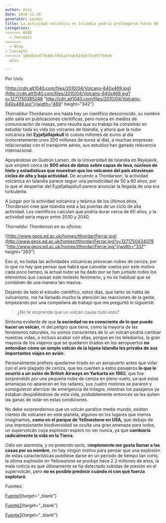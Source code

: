 ```yaml
---
author: Uxío
date: 2016-12-26
generator: pandoc
title: La actividad volcánica en Islandia podría prolongarse hasta 60
categories:
<<<<<<< HEAD
  - Concepto
=======
  - Blog
- Concepto
>>>>>>> 186db3ed77b40c7493a2fedc023e873cd977b3e0
  años

---
```




Por Uxío.

![http://cdn.alt1040.com/files/2010/04/Volcano-640x469.jpg](http://cdn.alt1040.com/files/2010/04/Volcano-640x469.jpg?v=1271750385248 "http://cdn.alt1040.com/files/2010/04/Volcano-640x469.jpg"){width="469"
height="342"}

Thorvaldur Thordarson era hasta hoy un científico desconocido, su nombre
sólo salía en publicaciones científicas, pero nunca en medios de
comunicación de masas, pero resulta que su trabajo ha consistido en
estudiar toda su vida los volcanes de Islandia, y ahora que la nube
volcánica del **Eyjafjallajokull** le cuesta millones de euros al día
(concretamente unos 200 millones de euros al día), a muchas empresas
relacionadas con el transporte aéreo, sus estudios han ganado relevancia
internacional.

Apoyándose en Gudrún Larsen, de la Universidad de Islandia en Reykjavik,
que empleó cerca de **800 años de datos sobre capas de lava, núcleos de
hielo y estadísticas que muestran que los volcanes del país atraviesan
ciclos de alta y baja actividad.** De acuerdo a Thordarson, la actividad
volcánica en Islandia parece seguir una periodicidad de 50 a 80 años,
por lo que el despertar del Eyjafjallajokull parece anunciar la llegada
de una era turbulenta.

A juzgar por la actividad volcánica y telúrica de los últimos años,
Thordarson cree que Islandia está a las puertas de un ciclo de alta
actividad. Los científicos calculan que podría durar cerca de 60 años, y
la actividad sería mayor entre 2030 y 2040.

*Thorvaldur Thordarson en su oficina:*

![http://www.geos.ed.ac.uk/homes/tthordar/Ferrar.jpg](http://www.geos.ed.ac.uk/homes/tthordar/Ferrar.jpg?v=1271750434079 "http://www.geos.ed.ac.uk/homes/tthordar/Ferrar.jpg"){width="337"
height="263"}

Eso sí, no todas las actividades volcánicas provocan nubes de ceniza,
por lo que no hay que pensar que habrá que cancelar vuelos por este
motivo cada poco tiempo, la actual nube se ha dado por se han juntado
todos los elementos que causan este molesto fenómeno, y no es habitual
que se combinen de una manera tan masiva.

Dejando de lado el estudio científico, estos días, que tanto se habla de
vulcanismo, me ha llamado mucho la atención las reacciones de la gente,
empezando por una compañera de trabajo que me preguntó lo siguiente:

> ¿No te sorprende que un volcán cause todo esto?

Síntoma evidente de que **la sociedad no es consciente de lo que puede
hacer un volcán**, ni del peligro que tiene, como la mayoría de las
fenómenos naturales, no somos conscientes de lo un volcán podría cambiar
nuestras vidas, o incluso acabar con ellas, porque en los telediarios,
la gran mayoría de los viajeros que se quedaron tirados en los
aeropuertos **no entendían cómo un simple volcán de la lejana Islandia
les privaba de sus importantes viajes en avión.**

Personalmente prefiero quedarme tirado en un aeropuerto antes que volar
con el aire plagado de ceniza, que les cuenten a estos pasajeros **lo
que le ocurrió a un avión de British Airways en Yarkarta en 1982**, que
fue sorprendido por una pequeña nube de ceniza en pleno vuelo, ya que
estas amenazas no aparecen en los radares, sus cuatro motores se pararon
y consiguieron aterrizar de emergencia de milagro, mientras los
pasajeros ya estaban despidiéndose de esta vida, probablemente entonces
se les quiten las ganas de volar en estas condiciones.

No debe sorprendernos que un volcán paralice medio mundo, existen
cientos de volcanes en este planeta, algunos en los lugares que menos
imaginamos, **como en el parque de Yellowstone en USA,** que debajo de
una impresionante biodiversidad se oculta una gran amenaza para todos,
un supervolcán cuya explosión espero no ver nunca, ya que **cambiaría
radicalmente la vida en la Tierra.**

Odio ser alarmista, y no pretendo serlo, s**implemente me gusta llamar a
las cosas por su nombre**, no hay ningún motivo para pensar que una
explosión de estas características puediese darse en un período de
tiempo tan corto, la última explosión en Yellowstone se produjo hace 2.2
millones de años, la mala noticia es que últimamente se ha detectado
subidas de presión en el supervolcán, pero **no es posible predecir
cuándo ni con qué fuerza explotará.**

Fuentes:

[Fuente1](http://www.geos.ed.ac.uk/homes/tthordar/){target="_blank"}

[Fuente2](http://alt1040.com/2010/04/se-pronostica-alta-actividad-volcanica-en-islandia-por-los-proximos-60-anos?utm_source=feedburner&utm_medium=feed&utm_campaign=Feed%3A+alt1040+%28ALT1040%29){target="_blank"}

[Fuente3](http://www.windows2universe.org/earth/interior/volcanism.html&lang=sp){target="_blank"}
